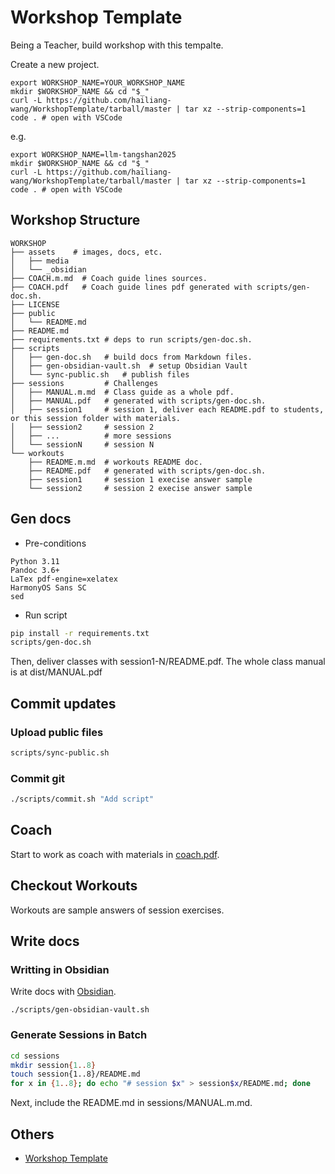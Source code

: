 # Workshop Template

Being a Teacher, build workshop with this tempalte.

Create a new project.

```
export WORKSHOP_NAME=YOUR_WORKSHOP_NAME
mkdir $WORKSHOP_NAME && cd "$_"
curl -L https://github.com/hailiang-wang/WorkshopTemplate/tarball/master | tar xz --strip-components=1
code . # open with VSCode
```

e.g.

```
export WORKSHOP_NAME=llm-tangshan2025
mkdir $WORKSHOP_NAME && cd "$_"
curl -L https://github.com/hailiang-wang/WorkshopTemplate/tarball/master | tar xz --strip-components=1
code . # open with VSCode
```

## Workshop Structure

```
WORKSHOP
├── assets    # images, docs, etc.
│   ├── media
│   └── _obsidian
├── COACH.m.md  # Coach guide lines sources.
├── COACH.pdf   # Coach guide lines pdf generated with scripts/gen-doc.sh.
├── LICENSE
├── public
│   └── README.md
├── README.md
├── requirements.txt # deps to run scripts/gen-doc.sh.
├── scripts
│   ├── gen-doc.sh   # build docs from Markdown files.
│   ├── gen-obsidian-vault.sh  # setup Obsidian Vault
│   └── sync-public.sh   # publish files
├── sessions         # Challenges 
│   ├── MANUAL.m.md  # Class guide as a whole pdf.
│   ├── MANUAL.pdf   # generated with scripts/gen-doc.sh.
│   ├── session1     # session 1, deliver each README.pdf to students, or this session folder with materials.
│   ├── session2     # session 2
│   ├── ...          # more sessions
│   └── sessionN     # session N
└── workouts
    ├── README.m.md  # workouts README doc.
    ├── README.pdf   # generated with scripts/gen-doc.sh.
    ├── session1     # session 1 execise answer sample
    └── session2     # session 2 execise answer sample
```

## Gen docs

* Pre-conditions

```
Python 3.11
Pandoc 3.6+
LaTex pdf-engine=xelatex
HarmonyOS Sans SC
sed
```

* Run script

```bash
pip install -r requirements.txt
scripts/gen-doc.sh
```

Then, deliver classes with session1-N/README.pdf. The whole class manual is at dist/MANUAL.pdf

## Commit updates

### Upload public files

```bash
scripts/sync-public.sh
```

### Commit git

```bash
./scripts/commit.sh "Add script"
```

## Coach

Start to work as coach with materials in [coach.pdf](./coach.pdf).


## Checkout Workouts

Workouts are sample answers of session exercises.

## Write docs

### Writting in Obsidian

Write docs with [Obsidian](https://obsidian.md/).

```
./scripts/gen-obsidian-vault.sh
```

### Generate Sessions in Batch

```bash
cd sessions
mkdir session{1..8}
touch session{1..8}/README.md
for x in {1..8}; do echo "# session $x" > session$x/README.md; done
```

Next, include the README.md in sessions/MANUAL.m.md.

## Others

* [Workshop Template](https://github.com/hailiang-wang/WorkshopTemplate)